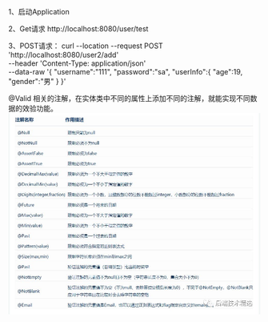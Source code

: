 1、启动Application


2、Get请求
http://localhost:8080/user/test


3、POST请求：
curl --location --request POST 'http://localhost:8080/user2/add' \
--header 'Content-Type: application/json' \
--data-raw '{
 "username":"111",
 "password":"sa",
  "userInfo":{
    "age":19,
    "gender":"男"
  }
}'




@Valid 相关的注解，在实体类中不同的属性上添加不同的注解，就能实现不同数据的效验功能。
 ![http连接过程图片](docs/images/@Valid注解.jpeg "ReferencePicture")  


